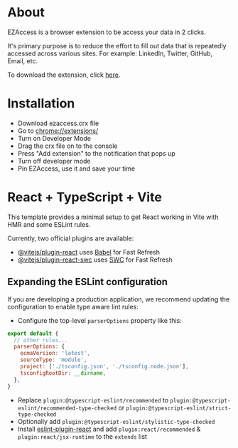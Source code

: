 # About
EZAccess is a browser extension to be access your data in 2 clicks.

It's primary purpose is to reduce the effort to fill out data that is repeatedly accessed across various sites.
For example: LinkedIn, Twitter, GitHub, Email, etc.

To download the extension, click [here](https://github.com/Shobhit-Nagpal/ezaccess/releases/latest/download/ezaccess.crx).

# Installation
- Download ezaccess.crx file
- Go to [chrome://extensions/](chrome://extensions/)
- Turn on Developer Mode 
- Drag the crx file on to the console
- Press "Add extension" to the notification that pops up
- Turn off developer mode
- Pin EZAccess, use it and save your time

# React + TypeScript + Vite

This template provides a minimal setup to get React working in Vite with HMR and some ESLint rules.

Currently, two official plugins are available:

- [@vitejs/plugin-react](https://github.com/vitejs/vite-plugin-react/blob/main/packages/plugin-react/README.md) uses [Babel](https://babeljs.io/) for Fast Refresh
- [@vitejs/plugin-react-swc](https://github.com/vitejs/vite-plugin-react-swc) uses [SWC](https://swc.rs/) for Fast Refresh

## Expanding the ESLint configuration

If you are developing a production application, we recommend updating the configuration to enable type aware lint rules:

- Configure the top-level `parserOptions` property like this:

```js
export default {
  // other rules...
  parserOptions: {
    ecmaVersion: 'latest',
    sourceType: 'module',
    project: ['./tsconfig.json', './tsconfig.node.json'],
    tsconfigRootDir: __dirname,
  },
}
```

- Replace `plugin:@typescript-eslint/recommended` to `plugin:@typescript-eslint/recommended-type-checked` or `plugin:@typescript-eslint/strict-type-checked`
- Optionally add `plugin:@typescript-eslint/stylistic-type-checked`
- Install [eslint-plugin-react](https://github.com/jsx-eslint/eslint-plugin-react) and add `plugin:react/recommended` & `plugin:react/jsx-runtime` to the `extends` list

